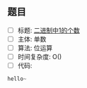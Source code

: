 ## 题目
- [ ] 标题: [二进制中1的个数](https://leetcode-cn.com/problems/er-jin-zhi-zhong-1de-ge-shu-lcof/)
- [ ] 主体: 单数
- [ ] 算法: 位运算
- [ ] 时间复杂度: O()
- [ ] 代码:
```go
hello~
```
